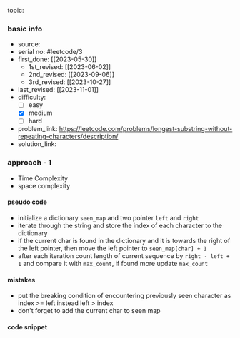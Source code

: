 topic:

### basic info
- source: 
- serial no: #leetcode/3
- first_done: [[2023-05-30]]
	- 1st_revised: [[2023-06-02]]
	- 2nd_revised: [[2023-09-06]]
	- 3rd_revised: [[2023-10-27]]
- last_revised: [[2023-11-01]]
- difficulty:
	- [ ] easy
	- [x] medium
	- [ ] hard
- problem_link: https://leetcode.com/problems/longest-substring-without-repeating-characters/description/
- solution_link:

### approach - 1
- Time Complexity
- space complexity

#### pseudo code
- initialize a dictionary `seen_map` and two pointer `left` and `right`
- iterate through the string and store the index of each character to the dictionary
- if the current char is found in the dictionary and it is towards the right of the left pointer, then move the left pointer to `seen_map[char] + 1`
- after each iteration count length of current sequence by `right - left + 1` and compare it with `max_count`, if found more update `max_count`
#### mistakes
- put the breaking condition of encountering previously seen character as index >= left instead left > index
- don't forget to add the current char to seen map
#### code snippet
```python

```